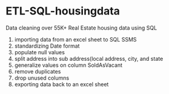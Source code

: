 # ETL-SQL-housingdata
Data cleaning over 55K+ Real Estate housing data using SQL

1. importing data from an excel sheet to SQL SSMS
2. standardizing Date format
3. populate null values
4. split address into sub address(local address, city, and state 
5. generalize values on column SoldAsVacant
6. remove duplicates
7. drop unused columns
8. exporting data back to an excel sheet
